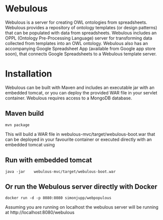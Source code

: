 Webulous
===========

Webulous is a server for creating OWL ontologies from spreadsheets. Webulous provides a repository of ontology templates (or design patterns) that can be populated with data
from spreadsheets. Webulous includes an OPPL (Ontology Pre-Processing Language) server for transforming data collected from templates into an OWL ontology. Webulous also has an accompanying
Google Spreadsheet App (available from Google app store soon), that connects Google Spreadsheets to a Webulous template server.

Installation
=============

Webulous can be built with Maven and includes an executable jar with an embedded tomcat, or you can deploy the provided WAR file in your servlet container. Webulous requires
 access to a MongoDB database.

Maven build
-----------

    mvn package

This will build a WAR file in webulous-mvc/target/webulous-boot.war that can be deployed in your
favourite container or executed directly with an embedded tomcat using

Run with embedded tomcat
------------------------

    java -jar    webulous-mvc/target/webulous-boot.war


Or run the Webulous server directly with Docker
------------------------

    docker run -d -p 8080:8080 simonjupp/webpopulous 

Assuming you are running on localhost the webulous server will be running at http://localhost:8080/webulous